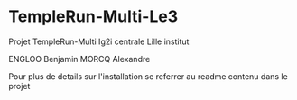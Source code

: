 # TempleRun-Multi-Le3

Projet TempleRun-Multi Ig2i centrale Lille institut 

ENGLOO Benjamin
MORCQ Alexandre

Pour plus de details sur l'installation se referrer au readme contenu dans le projet



